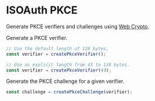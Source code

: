 # ISOAuth PKCE

Generate PKCE verifiers and challenges using [Web Crypto](https://developer.mozilla.org/en-US/docs/Web/API/Crypto).

Generate a PKCE verifier.

```ts
// Use the default length of 128 bytes.
const verifier = createPkceVerifier();

// Use an explicit length from 43 to 128 bytes.
const verifier = createPkceVerifier(43);
```

Generate the PKCE challenge for a given verifier.

```ts
const challenge = createPkceChallenge(verifier);
```
